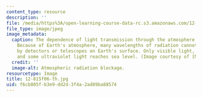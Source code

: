 ```yaml
---
content_type: resource
description: ''
file: /media/https%3A/open-learning-course-data-rc.s3.amazonaws.com/12-815-atmospheric-radiation-fall-2006/f6cb805fb3e9dd2d3f4a2ad89ba88574_12-815f06-th.jpg
file_type: image/jpeg
image_metadata:
  caption: The dependence of light transmission through the atmosphere on light wavelength.
    Because of Earth's atmosphere, many wavelengths of radiation cannot be observed
    by detectors or telescopes on Earth's surface. Only visible light, radio waves,
    and some ultraviolet light reaches sea level. (Image courtesy of [NASA](http://www.nasa.gov/).)
  credit: ''
  image-alt: Atmospheric radiation blockage.
resourcetype: Image
title: 12-815f06-th.jpg
uid: f6cb805f-b3e9-dd2d-3f4a-2ad89ba88574
---
```

